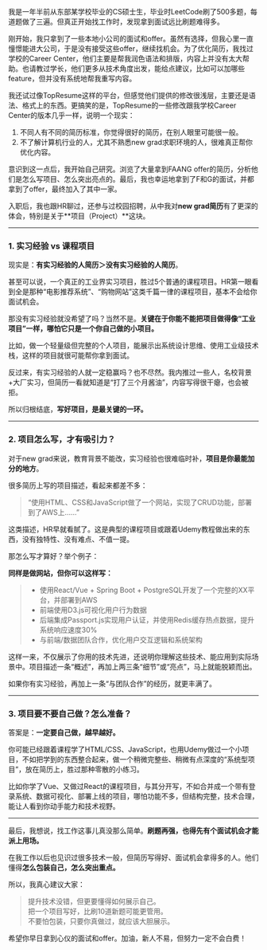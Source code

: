 我是一年半前从东部某学校毕业的CS硕士生，毕业时LeetCode刷了500多题，每道题做了三遍。但真正开始找工作时，发现拿到面试远比刷题难得多。

刚开始，我只拿到了一些本地小公司的面试和offer。虽然有选择，但我心里一直憧憬能进大公司，于是没有接受这些offer，继续找机会。为了优化简历，我找过学校的Career Center，他们主要是帮我润色语法和排版，内容上并没有太大帮助。也请教过学长，他们更多从技术角度出发，能给点建议，比如可以加哪些feature，但并没有系统地帮我重写内容。

我还试过像TopResume这样的平台，但感觉他们提供的修改很浅层，主要还是语法、格式上的东西。更搞笑的是，TopResume的一些修改跟我学校Career Center的版本几乎一样，说明一个现实：  
1. 不同人有不同的简历标准，你觉得很好的简历，在别人眼里可能很一般。  
2. 不了解计算机行业的人，尤其不熟悉new grad求职环境的人，很难真正帮你优化内容。

意识到这一点后，我开始自己研究。浏览了大量拿到FAANG offer的简历，分析他们是怎么写项目、怎么突出亮点的。最后，我也幸运地拿到了F和G的面试，并都拿到了offer，最终加入了其中一家。

入职后，我也跟HR聊过，还参与过校园招聘，从中我对**new grad简历**有了更深的体会，特别是关于**项目（Project）**这块。

---

### 1. **实习经验 vs 课程项目**

现实是：**有实习经验的人简历＞没有实习经验的人简历**。

甚至可以说，一个真正的工业界实习项目，胜过5个普通的课程项目。HR第一眼看到全是那种“电影推荐系统”、“购物网站”这类千篇一律的课程项目，基本不会给你面试机会。

那没有实习经验就没希望了吗？当然不是。**关键在于你能不能把项目做得像“工业项目”一样，哪怕它只是一个你自己做的小项目。**

比如，做一个轻量级但完整的个人项目，能展示出系统设计思维、使用工业级技术栈，这样的项目就很可能帮你拿到面试。

反过来，有实习经验的人就一定稳赢吗？也不尽然。我内推过一些人，名校背景+大厂实习，但简历一看就知道是“打了三个月酱油”，内容写得很干瘪，也会被拒。

所以归根结底，**写好项目，是最关键的一环。**

---

### 2. **项目怎么写，才有吸引力？**

对于new grad来说，教育背景不能改，实习经验也很难临时补，**项目是你最能加分的地方**。

很多简历上写的项目描述，看起来都差不多：

> “使用HTML、CSS和JavaScript做了一个网站，实现了CRUD功能，部署到了AWS上……”

这类描述，HR早就看腻了。这是典型的课程项目或跟着Udemy教程做出来的东西，没有独特性、没有难点、不值一提。

那怎么写才算好？举个例子：

**同样是做网站，但你可以这样写：**

> - 使用React/Vue + Spring Boot + PostgreSQL开发了一个完整的XX平台，并部署到AWS  
> - 前端使用D3.js可视化用户行为数据  
> - 后端集成Passport.js实现用户认证，并使用Redis缓存热点数据，提升系统响应速度30%  
> - 与前端/数据团队合作，优化用户交互逻辑和系统架构

这样一来，不仅展示了你用的技术先进，还说明你理解这些技术、能应用到实际场景中。项目描述一条“概述”，再加上两三条“细节”或“亮点”，马上就能脱颖而出。

如果你有实习经验，再加上一条“与团队合作”的经历，就更丰满了。

---

### 3. **项目要不要自己做？怎么准备？**

答案是：**一定要自己做，越早越好。**

你可能已经跟着课程学了HTML/CSS、JavaScript，也用Udemy做过一个小项目，不如把学到的东西整合起来，做一个稍微完整些、稍微有点深度的“系统型项目”，放在简历上，胜过那种零散的小练习。

比如你学了Vue、又做过React的课程项目，与其分开写，不如合并成一个带有登录系统、数据可视化、部署上线的项目，哪怕功能不多，但结构完整，技术合理，能让人看到你动手能力和技术视野。

---

最后，我想说，找工作这事儿真没那么简单。**刷题再强，也得先有个面试机会才能派上用场。**

在我工作以后也见识过很多技术一般，但简历写得好、面试机会拿得多的人。他们懂得**怎么包装自己，怎么突出重点。**

所以，我真心建议大家：

> 提升技术没错，但更要懂得如何展示自己。  
> 把一个项目写好，比刷10道新题可能更管用。  
> 不要怕包装，只要你真做过，就应该大胆展示。

希望你早日拿到心仪的面试和offer。加油，新人不易，但努力一定不会白费！
